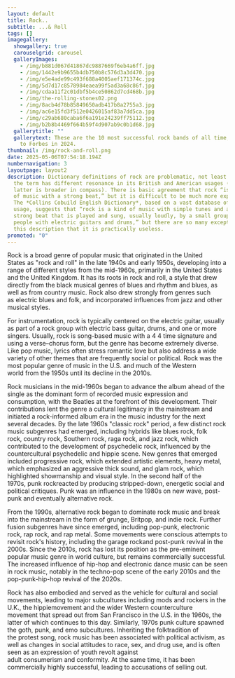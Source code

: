 ```yaml
---
layout: default
title: Rock..
subtitle: ...& Roll
tags: []
imagegallery:
  showgallery: true
  carouselgrid: carousel
  galleryImages:
    - /img/b881d067d41867dc9887669f6eb4a6ff.jpg
    - /img/1442e9b9655b4db750b8c576d3a3d470.jpg
    - /img/e5e4ade99c493f688a4005aef171374c.jpg
    - /img/5d7d17c8578984eaea99f5ad3a68c86f.jpg
    - /img/cdaa11f2c01dbf5b4ce50862d7cd468b.jpg
    - /img/the-rolling-stones02.png
    - /img/8acb4d78b85849650adb417b8a2755a3.jpg
    - /img/ac6e15fd3f512e0426015af83a7dd5ca.jpg
    - /img/c29ab680caba6f6a191e24239ff75112.jpg
    - /img/b2b8b4469f664b59f4d907ab9c0b1d68.jpg
  gallerytitle: ""
  gallerytext: These are the 10 most successful rock bands of all time, according
    to Forbes in 2024.
thumbnail: /img/rock-and-roll.png
date: 2025-05-06T07:54:18.194Z
numbernavigation: 3
layoutpage: layout2
description: Dictionary definitions of rock are problematic, not least because
  the term has different resonance in its British and American usages (the
  latter is broader in compass). There is basic agreement that rock “is a form
  of music with a strong beat,” but it is difficult to be much more explicit.
  The *Collins Cobuild English Dictionary*, based on a vast database of British
  usage, suggests that “rock is a kind of music with simple tunes and a very
  strong beat that is played and sung, usually loudly, by a small group of
  people with electric guitars and drums,” but there are so many exceptions to
  this description that it is practically useless.
promoted: "0"
---
```

Rock is a broad genre of popular music that originated in the United States as "rock and roll" in the late 1940s and early 1950s, developing into a range of different styles from the mid-1960s, primarily in the United States and the United Kingdom. It has its roots in rock and roll, a style that drew directly from the black musical genres of blues and rhythm and blues, as well as from country music. Rock also drew strongly from genres such as electric blues and folk, and incorporated influences from jazz and other musical styles.

 For instrumentation, rock is typically centered on the electric guitar, usually as part of a rock group with electric bass guitar, drums, and one or more singers. Usually, rock is song-based music with a 4 4 time signature and using a verse–chorus form, but the genre has become extremely diverse. Like pop music, lyrics often stress romantic love but also address a wide variety of other themes that are frequently social or political. Rock was the most popular genre of music in the U.S. and much of the Western world from the 1950s until its decline in the 2010s.

Rock musicians in the mid-1960s began to advance the album ahead of the single as the dominant form of recorded music expression and consumption, with the Beatles at the forefront of this development. Their contributions lent the genre a cultural legitimacy in the mainstream and initiated a rock-informed album era in the music industry for the next several decades. By the late 1960s "classic rock" period, a few distinct rock music subgenres had emerged, including hybrids like blues rock, folk rock, country rock, Southern rock, raga rock, and jazz rock, which contributed to the development of psychedelic rock, influenced by the countercultural psychedelic and hippie scene. New genres that emerged included progressive rock, which extended artistic elements, heavy metal, which emphasized an aggressive thick sound, and glam rock, which highlighted showmanship and visual style. In the second half of the 1970s, punk rockreacted by producing stripped-down, energetic social and political critiques. Punk was an influence in the 1980s on new wave, post-punk and eventually alternative rock.

From the 1990s, alternative rock began to dominate rock music and break into the mainstream in the form of grunge, Britpop, and indie rock. Further fusion subgenres have since emerged, including pop-punk, electronic rock, rap rock, and rap metal. Some movements were conscious attempts to revisit rock's history, including the garage rockand post-punk revival in the 2000s. Since the 2010s, rock has lost its position as the pre-eminent popular music genre in world culture, but remains commercially successful. The increased influence of hip-hop and electronic dance music can be seen in rock music, notably in the techno-pop scene of the early 2010s and the pop-punk-hip-hop revival of the 2020s.

Rock has also embodied and served as the vehicle for cultural and social movements, leading to major subcultures including mods and rockers in the U.K., the hippiemovement and the wider Western counterculture movement that spread out from San Francisco in the U.S. in the 1960s, the latter of which continues to this day. Similarly, 1970s punk culture spawned the goth, punk, and emo subcultures. Inheriting the folktradition of the protest song, rock music has been associated with political activism, as well as changes in social attitudes to race, sex, and drug use, and is often seen as an expression of youth revolt against adult consumerism and conformity. At the same time, it has been commercially highly successful, leading to accusations of selling out.